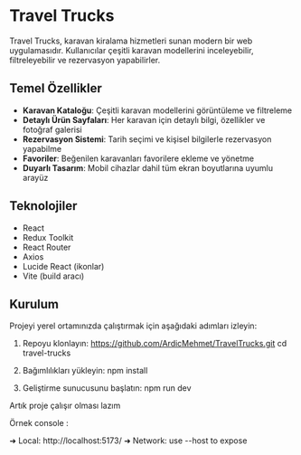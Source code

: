 # Travel Trucks

Travel Trucks, karavan kiralama hizmetleri sunan modern bir web uygulamasıdır. Kullanıcılar çeşitli karavan modellerini inceleyebilir, filtreleyebilir ve rezervasyon yapabilirler.

## Temel Özellikler

- **Karavan Kataloğu**: Çeşitli karavan modellerini görüntüleme ve filtreleme
- **Detaylı Ürün Sayfaları**: Her karavan için detaylı bilgi, özellikler ve fotoğraf galerisi
- **Rezervasyon Sistemi**: Tarih seçimi ve kişisel bilgilerle rezervasyon yapabilme
- **Favoriler**: Beğenilen karavanları favorilere ekleme ve yönetme
- **Duyarlı Tasarım**: Mobil cihazlar dahil tüm ekran boyutlarına uyumlu arayüz

## Teknolojiler

- React
- Redux Toolkit
- React Router
- Axios
- Lucide React (ikonlar)
- Vite (build aracı)

## Kurulum

Projeyi yerel ortamınızda çalıştırmak için aşağıdaki adımları izleyin:

1. Repoyu klonlayın:
https://github.com/ArdicMehmet/TravelTrucks.git
cd travel-trucks

2. Bağımlılıkları yükleyin:
npm install

3. Geliştirme sunucusunu başlatın:
npm run dev

Artık proje çalışır olması lazım

Örnek console : 

➜  Local:   http://localhost:5173/
➜  Network: use --host to expose